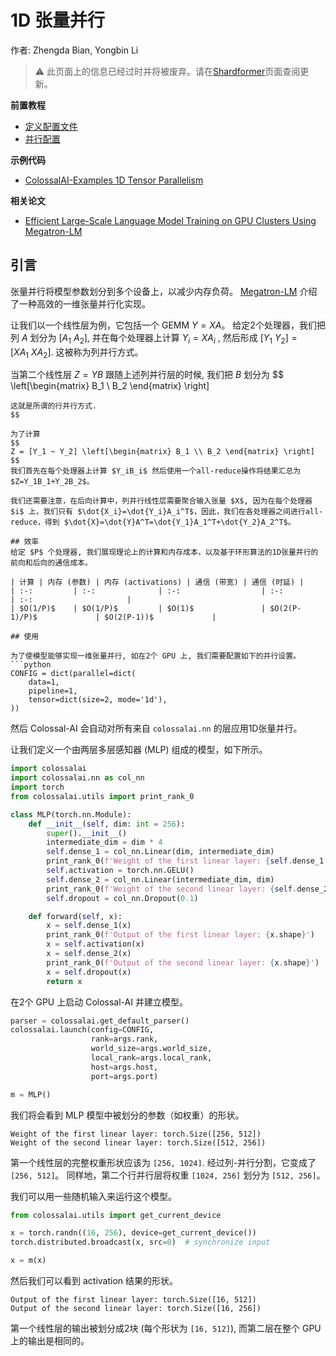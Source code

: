 # 1D 张量并行

作者: Zhengda Bian, Yongbin Li

> ⚠️ 此页面上的信息已经过时并将被废弃。请在[Shardformer](./shardformer.md)页面查阅更新。

**前置教程**
- [定义配置文件](../basics/define_your_config.md)
- [并行配置](../basics/configure_parallelization.md)

**示例代码**
- [ColossalAI-Examples 1D Tensor Parallelism](https://github.com/hpcaitech/ColossalAI-Examples/blob/main/features/tensor_parallel/README.md)

**相关论文**
- [Efficient Large-Scale Language Model Training on GPU Clusters Using Megatron-LM](https://deepakn94.github.io/assets/papers/megatron-sc21.pdf)

## 引言

张量并行将模型参数划分到多个设备上，以减少内存负荷。
[Megatron-LM](https://deepakn94.github.io/assets/papers/megatron-sc21.pdf) 介绍了一种高效的一维张量并行化实现。

让我们以一个线性层为例，它包括一个 GEMM $Y = XA$。 给定2个处理器，我们把列 $A$ 划分为 $[A_1 ~ A_2]$, 并在每个处理器上计算 $Y_i = XA_i$ , 然后形成 $[Y_1 ~ Y_2] = [XA_1 ~ XA_2]$. 这被称为列并行方式。

当第二个线性层 $Z=YB$ 跟随上述列并行层的时候, 我们把 $B$ 划分为
$$
\left[\begin{matrix} B_1 \\ B_2 \end{matrix} \right]
```
这就是所谓的行并行方式.
$$

为了计算
$$
Z = [Y_1 ~ Y_2] \left[\begin{matrix} B_1 \\ B_2 \end{matrix} \right]
$$
我们首先在每个处理器上计算 $Y_iB_i$ 然后使用一个all-reduce操作将结果汇总为 $Z=Y_1B_1+Y_2B_2$。

我们还需要注意，在后向计算中，列并行线性层需要聚合输入张量 $X$, 因为在每个处理器 $i$ 上，我们只有 $\dot{X_i}=\dot{Y_i}A_i^T$，因此，我们在各处理器之间进行all-reduce，得到 $\dot{X}=\dot{Y}A^T=\dot{Y_1}A_1^T+\dot{Y_2}A_2^T$。

## 效率
给定 $P$ 个处理器, 我们展现理论上的计算和内存成本，以及基于环形算法的1D张量并行的前向和后向的通信成本。

| 计算 | 内存 (参数) | 内存 (activations) | 通信 (带宽) | 通信 (时延) |
| :-:         | :-:              | :-:                  | :-:                       | :-:                     |
| $O(1/P)$    | $O(1/P)$         | $O(1)$               | $O(2(P-1)/P)$             | $O(2(P-1))$             |

## 使用

为了使模型能够实现一维张量并行, 如在2个 GPU 上, 我们需要配置如下的并行设置。
```python
CONFIG = dict(parallel=dict(
    data=1,
    pipeline=1,
    tensor=dict(size=2, mode='1d'),
))
```

然后 Colossal-AI 会自动对所有来自 `colossalai.nn` 的层应用1D张量并行。

让我们定义一个由两层多层感知器 (MLP) 组成的模型，如下所示。
```python
import colossalai
import colossalai.nn as col_nn
import torch
from colossalai.utils import print_rank_0

class MLP(torch.nn.Module):
    def __init__(self, dim: int = 256):
        super().__init__()
        intermediate_dim = dim * 4
        self.dense_1 = col_nn.Linear(dim, intermediate_dim)
        print_rank_0(f'Weight of the first linear layer: {self.dense_1.weight.transpose(0, 1).shape}')
        self.activation = torch.nn.GELU()
        self.dense_2 = col_nn.Linear(intermediate_dim, dim)
        print_rank_0(f'Weight of the second linear layer: {self.dense_2.weight.transpose(0, 1).shape}')
        self.dropout = col_nn.Dropout(0.1)

    def forward(self, x):
        x = self.dense_1(x)
        print_rank_0(f'Output of the first linear layer: {x.shape}')
        x = self.activation(x)
        x = self.dense_2(x)
        print_rank_0(f'Output of the second linear layer: {x.shape}')
        x = self.dropout(x)
        return x
```

在2个 GPU 上启动 Colossal-AI 并建立模型。

```python
parser = colossalai.get_default_parser()
colossalai.launch(config=CONFIG,
                  rank=args.rank,
                  world_size=args.world_size,
                  local_rank=args.local_rank,
                  host=args.host,
                  port=args.port)

m = MLP()
```
我们将会看到 MLP 模型中被划分的参数（如权重）的形状。
```shell
Weight of the first linear layer: torch.Size([256, 512])
Weight of the second linear layer: torch.Size([512, 256])
```
第一个线性层的完整权重形状应该为 `[256, 1024]`. 经过列-并行分割，它变成了 `[256, 512]`。
同样地，第二个行并行层将权重 `[1024, 256]` 划分为 `[512, 256]`。

我们可以用一些随机输入来运行这个模型。
```python
from colossalai.utils import get_current_device

x = torch.randn((16, 256), device=get_current_device())
torch.distributed.broadcast(x, src=0)  # synchronize input

x = m(x)
```
然后我们可以看到 activation 结果的形状。
```shell
Output of the first linear layer: torch.Size([16, 512])
Output of the second linear layer: torch.Size([16, 256])
```
第一个线性层的输出被划分成2块 (每个形状为 `[16, 512]`), 而第二层在整个 GPU 上的输出是相同的。

<!-- doc-test-command: echo  -->
